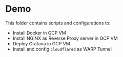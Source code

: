 # Demo

This folder contains scripts and configurations to:
- Install Docker in GCP VM
- Install NGINX as Reverse Proxy server in GCP VM
- Deploy Grafana in GCP VM
- Install and config `cloudflared` as WARP Tunnel